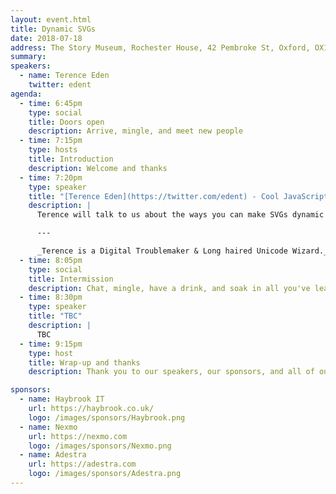 ```yaml
---
layout: event.html
title: Dynamic SVGs
date: 2018-07-18
address: The Story Museum, Rochester House, 42 Pembroke St, Oxford, OX11BP
summary:
speakers:
  - name: Terence Eden
    twitter: edent
agenda:
  - time: 6:45pm
    type: social
    title: Doors open
    description: Arrive, mingle, and meet new people
  - time: 7:15pm
    type: hosts
    title: Introduction
    description: Welcome and thanks
  - time: 7:20pm
    type: speaker
    title: "[Terence Eden](https://twitter.com/edent) - Cool JavaScript tricks with SVG"
    description: |
      Terence will talk to us about the ways you can make SVGs dynamic using JavaScript.

      ---

      _Terence is a Digital Troublemaker & Long haired Unicode Wizard._
  - time: 8:05pm
    type: social
    title: Intermission
    description: Chat, mingle, have a drink, and soak in all you've learned so far.
  - time: 8:30pm
    type: speaker
    title: "TBC"
    description: |
      TBC
  - time: 9:15pm
    type: host
    title: Wrap-up and thanks
    description: Thank you to our speakers, our sponsors, and all of our attendees.

sponsors:
  - name: Haybrook IT
    url: https://haybrook.co.uk/
    logo: /images/sponsors/Haybrook.png
  - name: Nexmo
    url: https://nexmo.com
    logo: /images/sponsors/Nexmo.png
  - name: Adestra
    url: https://adestra.com
    logo: /images/sponsors/Adestra.png
---
```

